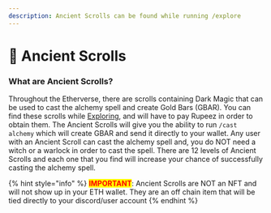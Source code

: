 ```yaml
---
description: Ancient Scrolls can be found while running /explore
---
```


# 📜 Ancient Scrolls

### What are Ancient Scrolls?

Throughout the Etherverse, there are scrolls containing Dark Magic that can be used to cast the alchemy spell and create Gold Bars (GBAR). You can find these scrolls while [Exploring](../gameplay/earning-points/exploring.md), and will have to pay Rupeez in order to obtain them. The Ancient Scrolls will give you the ability to run `/cast alchemy` which will create GBAR and send it directly to your wallet. Any user with an Ancient Scroll can cast the alchemy spell and, you do NOT need a witch or a warlock in order to cast the spell. There are 12 levels of Ancient Scrolls and each one that you find will increase your chance of successfully casting the alchemy spell.

{% hint style="info" %}
<mark style="color:red;">**IMPORTANT**</mark>: Ancient Scrolls are NOT an NFT and will not show up in your ETH wallet. They are an off chain item that will be tied directly to your discord/user account
{% endhint %}

